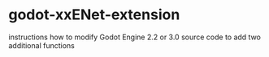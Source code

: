 # godot-xxENet-extension
instructions how to modify Godot Engine 2.2 or 3.0 source code to add two additional functions
